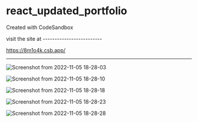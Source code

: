 # react_updated_portfolio
Created with CodeSandbox

visit the site at      -------------------------

https://8m1o4k.csb.app/

-------------

![Screenshot from 2022-11-05 18-28-03](https://user-images.githubusercontent.com/73746406/200121126-6e75fa40-2c41-41fe-bb9a-34e388df76ff.png)

![Screenshot from 2022-11-05 18-28-10](https://user-images.githubusercontent.com/73746406/200121118-6e32ee92-77f4-4645-8a24-e51fe95b05fa.png)

![Screenshot from 2022-11-05 18-28-18](https://user-images.githubusercontent.com/73746406/200121109-e3f0411c-6949-42c6-a699-13b8b8e3f27a.png)

![Screenshot from 2022-11-05 18-28-23](https://user-images.githubusercontent.com/73746406/200121094-b9ac20ea-ac59-4788-ae5d-0e24c3407978.png)

![Screenshot from 2022-11-05 18-28-28](https://user-images.githubusercontent.com/73746406/200121073-694d3a0f-ac75-4af3-bd32-e40e6a6b7f44.png)








